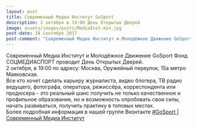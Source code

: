 ```yaml
---
layout: post
title: Современный Медиа Институт GoSport
description: 2 октября в 19:00 День Открытых Дверей
image: assets/images/posts/MediaInst-min.jpg
post-date: 28 Сентября 2017
post-comment: "Современный Медиа Институт и Молодёжное Движение GoSport Фонд СОЦМЕДИАСПОРТ проводит День Открытых Дверей. 2 октября, в 19:00 по адресу: Москва, Оружейный переулок, 15а метро Маяковская."
---
```


Современный Медиа Институт и Молодёжное Движение GoSport Фонд СОЦМЕДИАСПОРТ проводит День Открытых Дверей.  
2 октября, в 19:00 по адресу: Москва, Оружейный переулок, 15а метро Маяковская.  
Все кто хочет сделать карьеру журналиста, видео блогера, ТВ радио ведущего, фотографа, оператора, режиссёра, корреспондента или продюсера - это реальный шанс получить не только качественное и профильное образование, но и возможность опробовать свои силы, начать развиваться, получить практику в топовых местах.  
Более подробная информация в нашей группе Вконтакте [#GoSport | Современный Медиа Институт](https://vk.com/gosmi)
